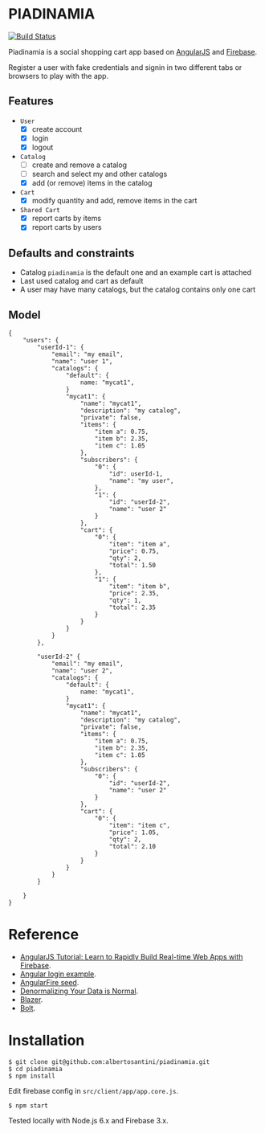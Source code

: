 PIADINAMIA
==========
[![Build Status](https://travis-ci.org/albertosantini/piadinamia.png)](https://travis-ci.org/albertosantini/piadinamia)

Piadinamia is a social shopping cart app based on [AngularJS](https://angularjs.org/)
and [Firebase](https://www.firebase.com/).

Register a user with fake credentials and signin in two different tabs or
browsers to play with the app.

Features
--------

- `User`
    - [x] create account
    - [x] login
    - [x] logout

- `Catalog`
    - [ ] create and remove a catalog
    - [ ] search and select my and other catalogs
    - [X] add (or remove) items in the catalog

- `Cart`
    - [x] modify quantity and add, remove items in the cart

- `Shared Cart`
    - [x] report carts by items
    - [x] report carts by users

Defaults and constraints
------------------------

- Catalog `piadinamia` is the default one and an example cart is attached
- Last used catalog and cart as default
- A user may have many catalogs, but the catalog contains only one cart

Model
-----

```
{
    "users": {
        "userId-1": {
            "email": "my email",
            "name": "user 1",
            "catalogs": {
                "default": {
                    name: "mycat1",
                }
                "mycat1": {
                    "name": "mycat1",
                    "description": "my catalog",
                    "private": false,
                    "items": {
                        "item a": 0.75,
                        "item b": 2.35,
                        "item c": 1.05
                    },
                    "subscribers": {
                        "0": {
                            "id": userId-1,
                            "name": "my user",
                        },
                        "1": {
                            "id": "userId-2",
                            "name": "user 2"
                        }
                    },
                    "cart": {
                        "0": {
                            "item": "item a",
                            "price": 0.75,
                            "qty": 2,
                            "total": 1.50
                        },
                        "1": {
                            "item": "item b",
                            "price": 2.35,
                            "qty": 1,
                            "total": 2.35
                        }
                    }
                }
            }
        },

        "userId-2" {
            "email": "my email",
            "name": "user 2",
            "catalogs": {
                "default": {
                    name: "mycat1",
                }
                "mycat1": {
                    "name": "mycat1",
                    "description": "my catalog",
                    "private": false,
                    "items": {
                        "item a": 0.75,
                        "item b": 2.35,
                        "item c": 1.05
                    },
                    "subscribers": {
                        "0": {
                            "id": "userId-2",
                            "name": "user 2"
                        }
                    },
                    "cart": {
                        "0": {
                            "item": "item c",
                            "price": 1.05,
                            "qty": 2,
                            "total": 2.10
                        }
                    }
                }
            }
        }

    }
}
```

Reference
=========

- [AngularJS Tutorial: Learn to Rapidly Build Real-time Web Apps with Firebase](http://www.thinkster.io/pick/eHPCs7s87O/angularjs-tutorial-learn-to-rapidly-build-real-time-web-apps-with-firebase).
- [Angular login example](https://github.com/mrgamer/angular-login-example).
- [AngularFire seed](https://github.com/firebase/angularFire-seed).
- [Denormalizing Your Data is Normal](https://www.firebase.com/blog/2013-04-12-denormalizing-is-normal.html).
- [Blazer](https://github.com/firebase/blaze_compiler).
- [Bolt](https://github.com/firebase/bolt).

Installation
============

    $ git clone git@github.com:albertosantini/piadinamia.git
    $ cd piadinamia
    $ npm install

Edit firebase config in `src/client/app/app.core.js`.

    $ npm start

Tested locally with Node.js 6.x and Firebase 3.x.
